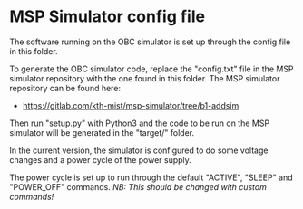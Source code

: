 # MSP Simulator config file

The software running on the OBC simulator is set up through the config file in
this folder.

To generate the OBC simulator code, replace the "config.txt" file in the MSP
simulator repository with the one found in this folder. The MSP simulator
repository can be found here:

  * https://gitlab.com/kth-mist/msp-simulator/tree/b1-addsim

Then run "setup.py" with Python3 and the code to be run on the MSP simulator
will be generated in the "target/" folder.

In the current version, the simulator is configured to do some voltage changes
and a power cycle of the power supply.

The power cycle is set up to run through the default "ACTIVE", "SLEEP"
and "POWER_OFF" commands. *NB: This should be changed with custom commands!*

